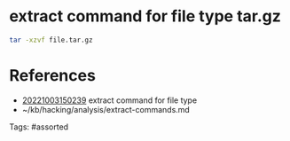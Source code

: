 # extract command for file type tar.gz
```bash
tar -xzvf file.tar.gz
```

# References
- [20221003150239](/zet/20221003150239/) extract command for file type
- ~/kb/hacking/analysis/extract-commands.md

Tags:
    #assorted

